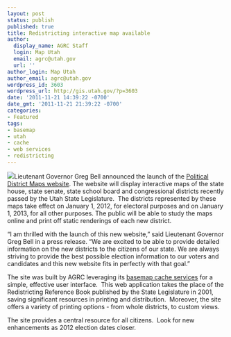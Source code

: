 ```yaml
---
layout: post
status: publish
published: true
title: Redistricting interactive map available
author:
  display_name: AGRC Staff
  login: Map Utah
  email: agrc@utah.gov
  url: ''
author_login: Map Utah
author_email: agrc@utah.gov
wordpress_id: 3603
wordpress_url: http://gis.utah.gov/?p=3603
date: '2011-11-21 14:39:22 -0700'
date_gmt: '2011-11-21 21:39:22 -0700'
categories:
- Featured
tags:
- basemap
- utah
- cache
- web services
- redistricting
---
```

<p><img src="{{ "/images/gallery/agrc-general/redistmap.png" | prepend: site.baseurl }}" class="inline-text-left" />Lieutenant Governor Greg Bell announced the launch of the <a href="http://elections.utah.gov/map/district-maps">Political District Maps website</a>. The website will display interactive maps of the state house, state senate, state school board and congressional districts recently passed by the Utah State Legislature.  The districts represented by these maps take effect on January 1, 2012, for electoral purposes and on January 1, 2013, for all other purposes. The public will be able to study the maps online and print off static renderings of each new district.</p>
<p>“I am thrilled with the launch of this new website,” said Lieutenant Governor Greg Bell in a press release. “We are excited to be able to provide detailed information on the new districts to the citizens of our state. We are always striving to provide the best possible election information to our voters and candidates and this new website fits in perfectly with that goal.”</p>
<p>The site was built by AGRC leveraging its <a href="{{ "/developer/base-maps/" | prepend: site.baseurl }}">basemap cache services</a> for a simple, effective user interface.  This web application takes the place of the Redistricting Reference Book published by the State Legislature in 2001, saving significant resources in printing and distribution.  Moreover, the site offers a variety of printing options - from whole districts, to custom views.</p>
<p>The site provides a central resource for all citizens.  Look for new enhancements as 2012 election dates closer.</p>

